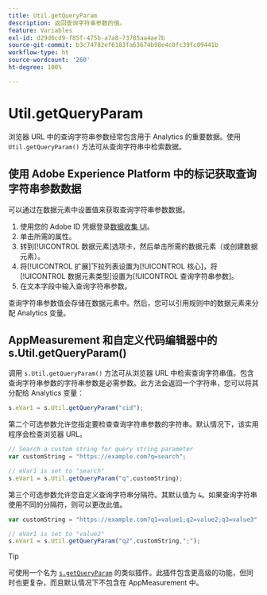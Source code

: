 ```yaml
---
title: Util.getQueryParam
description: 返回查询字符串参数的值。
feature: Variables
exl-id: d29d6cd9-f85f-475b-a7a8-73785aa4ae7b
source-git-commit: b3c74782ef6183fa63674b98e4c0fc39fc09441b
workflow-type: ht
source-wordcount: '260'
ht-degree: 100%

---
```


# Util.getQueryParam

浏览器 URL 中的查询字符串参数经常包含用于 Analytics 的重要数据。使用 `Util.getQueryParam()` 方法可从查询字符串中检索数据。

## 使用 Adobe Experience Platform 中的标记获取查询字符串参数数据

可以通过在数据元素中设置值来获取查询字符串参数数据。

1. 使用您的 Adobe ID 凭据登录[数据收集 UI](https://experience.adobe.com/data-collection)。
2. 单击所需的属性。
3. 转到[!UICONTROL 数据元素]选项卡，然后单击所需的数据元素（或创建数据元素）。
4. 将[!UICONTROL 扩展]下拉列表设置为[!UICONTROL 核心]，将[!UICONTROL 数据元素类型]设置为[!UICONTROL 查询字符串参数]。
5. 在文本字段中输入查询字符串参数。

查询字符串参数值会存储在数据元素中。然后，您可以引用规则中的数据元素来分配 Analytics 变量。

## AppMeasurement 和自定义代码编辑器中的 s.Util.getQueryParam()

调用 `s.Util.getQueryParam()` 方法可从浏览器 URL 中检索查询字符串值。包含查询字符串参数的字符串参数是必需参数。此方法会返回一个字符串，您可以将其分配给 Analytics 变量：

```js
s.eVar1 = s.Util.getQueryParam("cid");
```

第二个可选参数允许您指定要检查查询字符串参数的字符串。默认情况下，该实用程序会检查浏览器 URL。

```js
// Search a custom string for query string parameter
var customString = "https://example.com?q=search";

// eVar1 is set to "search"
s.eVar1 = s.Util.getQueryParam("q",customString);
```

第三个可选参数允许您自定义查询字符串分隔符。其默认值为 `&`。如果查询字符串使用不同的分隔符，则可以更改此值。

```js
var customString = "https://example.com?q1=value1;q2=value2;q3=value3";

// eVar1 is set to "value2"
s.eVar1 = s.Util.getQueryParam("q2",customString,";");
```

>[!TIP]
>
>可使用一个名为 [`s.getQueryParam`](../plugins/getqueryparam.md) 的类似插件。此插件包含更高级的功能，但同时也更复杂，而且默认情况下不包含在 AppMeasurement 中。
